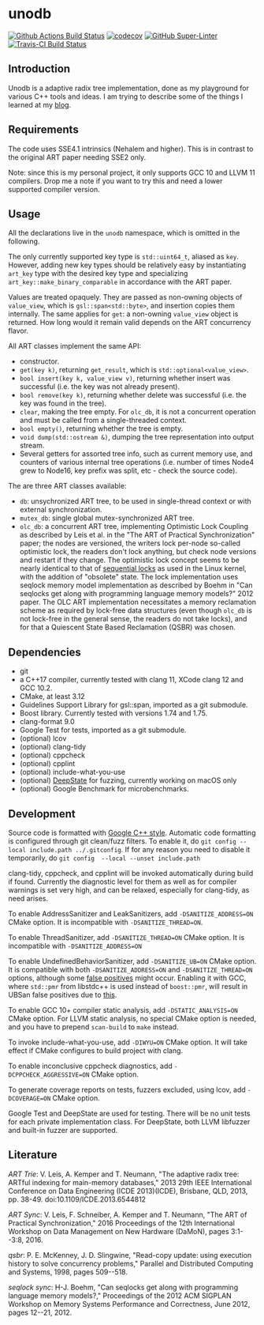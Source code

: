 <!--- -*- gfm -*- -->

# unodb

[![Github Actions Build Status](https://github.com/laurynas-biveinis/unodb/workflows/build/badge.svg)](https://github.com/laurynas-biveinis/unodb/actions?query=workflow%3Abuild)
[![codecov](https://codecov.io/gh/laurynas-biveinis/unodb/branch/master/graph/badge.svg)](https://codecov.io/gh/laurynas-biveinis/unodb)
[![GitHub
Super-Linter](https://github.com/laurynas-biveinis/unodb/workflows/Super-Linter/badge.svg)](https://github.com/marketplace/actions/super-linter)
[![Travis-CI Build
Status](https://travis-ci.org/laurynas-biveinis/unodb.svg?branch=master)](https://travis-ci.org/laurynas-biveinis/unodb)

## Introduction

Unodb is a adaptive radix tree implementation, done as my playground for various
C++ tools and ideas. I am trying to describe some of the things I learned at my [blog](https://of-code.blogspot.com/search/label/art).

## Requirements

The code uses SSE4.1 intrinsics (Nehalem and higher). This is in contrast to the
original ART paper needing SSE2 only.

Note: since this is my personal project, it only supports GCC 10 and LLVM 11
compilers. Drop me a note if you want to try this and need a lower supported
compiler version.

## Usage

All the declarations live in the `unodb` namespace, which is omitted in the
following.

The only currently supported key type is `std::uint64_t`, aliased as `key`.
However, adding new key types should be relatively easy by instantiating
`art_key` type with the desired key type and specializing
`art_key::make_binary_comparable` in accordance with the ART paper.

Values are treated opaquely. They are passed as non-owning objects of
`value_view`, which is `gsl::span<std::byte>`, and insertion copies them
internally. The same applies for `get`: a non-owning `value_view` object is
returned. How long would it remain valid depends on the ART concurrency flavor.

All ART classes implement the same API:

* constructor.
* `get(key k)`, returning `get_result`, which is `std::optional<value_view>`.
* `bool insert(key k, value_view v)`, returning whether insert was
  successful (i.e. the key was not already present).
* `bool remove(key k)`, returning whether delete was successful (i.e. the
  key was found in the tree).
* `clear`, making the tree empty. For `olc_db`, it is not a concurrent operation
  and must be called from a single-threaded context.
* `bool empty()`, returning whether the tree is empty.
* `void dump(std::ostream &)`, dumping the tree representation into output
  stream.
* Several getters for assorted tree info, such as current memory use, and
  counters of various internal tree  operations (i.e. number of times Node4 grew
  to Node16, key prefix was split, etc - check the source code).

The are three ART classes available:

* `db`: unsychronized ART tree, to be used in single-thread context or with
  external synchronization.
* `mutex_db`: single global mutex-synchronized ART tree.
* `olc_db`: a concurrent ART tree, implementing Optimistic Lock Coupling as
  described by Leis et al. in the "The ART of Practical Synchronization" paper;
  the nodes are versioned, the writers lock per-node so-called optimistic lock,
  the readers don't lock anything, but check node versions and restart if they
  change. The optimistic lock concept seems to be nearly identical to that of
  [sequential locks][seqlock] as used in the Linux kernel, with the addition of
  "obsolete" state. The lock implementation uses seqlock memory model
  implementation as described by Boehm in "Can seqlocks get along with
  programming language memory models?" 2012 paper. The OLC ART implementation
  necessitates a memory reclamation scheme as required by lock-free data
  structures (even though `olc_db` is not lock-free in the general sense, the
  readers do not take locks), and for that a Quiescent State Based Reclamation
  (QSBR) was chosen.

## Dependencies

* git
* a C++17 compiler, currently tested with clang 11, XCode clang 12 and GCC 10.2.
* CMake, at least 3.12
* Guidelines Support Library for gsl::span, imported as a git submodule.
* Boost library. Currently tested with versions 1.74 and 1.75.
* clang-format 9.0
* Google Test for tests, imported as a git submodule.
* (optional) lcov
* (optional) clang-tidy
* (optional) cppcheck
* (optional) cpplint
* (optional) include-what-you-use
* (optional) [DeepState][deepstate] for fuzzing, currently working on macOS only
* (optional) Google Benchmark for microbenchmarks.

## Development

Source code is formatted with [Google C++ style][gc++style]. Automatic code
formatting is configured through git  clean/fuzz filters. To enable it, do `git
config --local include.path ../.gitconfig`. If for any reason you need to
disable it temporarily, do `git config  --local --unset include.path`

clang-tidy, cppcheck, and cpplint will be invoked automatically during build if
found. Currently the diagnostic level for them as well as for compiler warnings
is set very high, and can be relaxed, especially for clang-tidy, as need arises.

To enable AddressSanitizer and LeakSanitizers, add `-DSANITIZE_ADDRESS=ON` CMake
option. It is incompatible with `-DSANITIZE_THREAD=ON`.

To enable ThreadSanitizer, add `-DSANITIZE_THREAD=ON` CMake option. It is
incompatible with `-DSANITIZE_ADDRESS=ON`

To enable UndefinedBehaviorSanitizer, add `-DSANITIZE_UB=ON` CMake option. It is
compatible with both `-DSANITIZE_ADDRESS=ON` and `-DSANITIZE_THREAD=ON` options,
although some [false positives][sanitizer-combination-bug] might occur. Enabling
it with GCC, where `std::pmr` from libstdc++ is used instead of `boost::pmr`,
will result in UBSan false positives due to [this][libstdc++ub].

To enable GCC 10+ compiler static analysis, add `-DSTATIC_ANALYSIS=ON` CMake
option. For LLVM static analysis, no special CMake option is needed, and you
have to prepend `scan-build` to `make` instead.

To invoke include-what-you-use, add `-DIWYU=ON` CMake option. It will take
effect if CMake configures to build project with clang.

To enable inconclusive cppcheck diagnostics, add `-DCPPCHECK_AGGRESSIVE=ON`
CMake option.

To generate coverage reports on tests, fuzzers excluded, using lcov, add
`-DCOVERAGE=ON` CMake option.

Google Test and DeepState are used for testing. There will be no unit tests for
each private implementation class. For DeepState, both LLVM libfuzzer and
built-in fuzzer are supported.

## Literature

*ART Trie*: V. Leis, A. Kemper and T. Neumann, "The adaptive radix tree: ARTful
indexing for main-memory databases," 2013 29th IEEE International Conference on
Data Engineering (ICDE 2013)(ICDE), Brisbane, QLD, 2013, pp. 38-49.
doi:10.1109/ICDE.2013.6544812

*ART Sync*: V. Leis, F. Schneiber, A. Kemper and T. Neumann, "The ART of
Practical Synchronization," 2016 Proceedings of the 12th International Workshop
on Data Management on New Hardware (DaMoN), pages 3:1--3:8, 2016.

*qsbr*: P. E. McKenney, J. D. Slingwine, "Read-copy update: using execution
history to solve concurrency problems," Parallel and Distributed Computing and
Systems, 1998, pages 509--518.

*seqlock sync*: H-J. Boehm, "Can seqlocks get along with programming language
memory models?," Proceedings of the 2012 ACM SIGPLAN Workshop on Memory Systems
Performance and Correctness, June 2012, pages 12--21, 2012.

[boostub1]: https://gcc.gnu.org/bugzilla/show_bug.cgi?id=80963

[boostub2]: https://bugs.llvm.org/show_bug.cgi?id=39191

[sanitizer-combination-bug]: https://github.com/google/sanitizers/issues/1106

[libstdc++ub]: https://gcc.gnu.org/bugzilla/show_bug.cgi?id=90442

[gc++style]: https://google.github.io/styleguide/cppguide.html
"Google C++ Style Guide"

[deepstate]: https://github.com/trailofbits/deepstate "DeepState on GitHub"

[seqlock]: https://en.wikipedia.org/wiki/Seqlock
